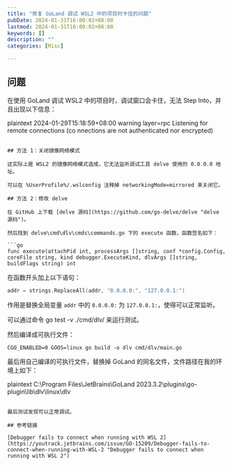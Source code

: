 ```yaml
---
title: "修复 GoLand 调试 WSL2 中的项目时卡住的问题"
pubDate: 2024-01-31T16:00:02+08:00
lastmod: 2024-01-31T16:00:02+08:00
keywords: []
description: ""
categories: [Misc]

---
```


<!--more-->

## 问题

在使用 GoLand 调试 WSL2 中的项目时，调试窗口会卡住，无法 Step Into，并且出现以下信息：

plaintext
2024-01-29T15:18:59+08:00 warning layer=rpc Listening for remote connections (co
nnections are not authenticated nor encrypted)
```

## 方法 1：关闭镜像网络模式

这实际上是 WSL2 的镜像网络模式造成，它无法监听调试工具 delve 使用的 0.0.0.0 地址。

可以在 %UserProfile%/.wslconfig 注释掉 networkingMode=mirrored 来关闭它。

## 方法 2：修改 delve

在 GitHub 上下载 [delve 源码](https://github.com/go-delve/delve "delve 源码")。

然后找到 delve\cmd\dlv\cmds\commands.go 下的 execute 函数，函数签名如下：

```go
func execute(attachPid int, processArgs []string, conf *config.Config, coreFile string, kind debugger.ExecuteKind, dlvArgs []string, buildFlags string) int 
```

在函数开头加上以下语句：

```go
addr = strings.ReplaceAll(addr, "0.0.0.0:", "127.0.0.1:")
```

作用是替换全局变量 `addr` 中的 `0.0.0.0:` 为 `127.0.0.1:`，使得可以正常监听。

可以通过命令 go test -v ./cmd/dlv/ 来运行测试。

然后编译成可执行文件：

```shell
CGO_ENABLED=0 GOOS=linux go build -o dlv cmd/dlv/main.go
```

最后用自己编译的可执行文件，替换掉 GoLand 的同名文件，文件路径在我的环境上如下：

plaintext
C:\Program Files\JetBrains\GoLand 2023.3.2\plugins\go-plugin\lib\dlv\linux\dlv
```

最后测试发现可以正常调试。

## 参考链接

[Debugger fails to connect when running with WSL 2](https://youtrack.jetbrains.com/issue/GO-15209/Debugger-fails-to-connect-when-running-with-WSL-2 "Debugger fails to connect when running with WSL 2")